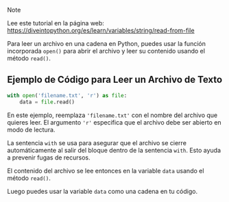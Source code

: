 > [!NOTE]
> Lee este tutorial en la página web: https://diveintopython.org/es/learn/variables/string/read-from-file

Para leer un archivo en una cadena en Python, puedes usar la función incorporada `open()` para abrir el archivo y leer su contenido usando el método `read()`.

## Ejemplo de Código para Leer un Archivo de Texto

```python
with open('filename.txt', 'r') as file:
    data = file.read()
```

En este ejemplo, reemplaza `'filename.txt'` con el nombre del archivo que quieres leer. El argumento `'r'` especifica que el archivo debe ser abierto en modo de lectura.

La sentencia `with` se usa para asegurar que el archivo se cierre automáticamente al salir del bloque dentro de la sentencia `with`. Esto ayuda a prevenir fugas de recursos.

El contenido del archivo se lee entonces en la variable `data` usando el método `read()`.

Luego puedes usar la variable `data` como una cadena en tu código.
